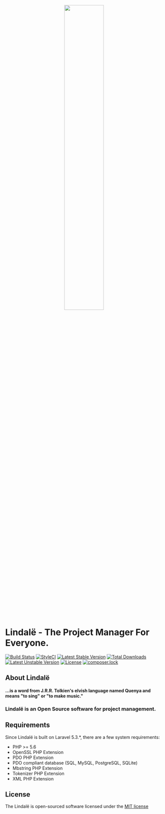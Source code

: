 <p align="center"><img src="https://github.com/lindelin/lindale/blob/master/public/img/logo_main.png" width="50%"></p>

# Lindalë - The Project Manager For Everyone.
[![Build Status](https://travis-ci.org/lindelin/lindale.svg?branch=master)](https://travis-ci.org/lindelin/lindale)
[![StyleCI](https://styleci.io/repos/63577917/shield?branch=master)](https://styleci.io/repos/63577917)
[![Latest Stable Version](https://poser.pugx.org/lindelin/lindale/v/stable)](https://packagist.org/packages/lindelin/lindale)
[![Total Downloads](https://poser.pugx.org/lindelin/lindale/downloads)](https://packagist.org/packages/lindelin/lindale)
[![Latest Unstable Version](https://poser.pugx.org/lindelin/lindale/v/unstable)](https://packagist.org/packages/lindelin/lindale)
[![License](https://poser.pugx.org/lindelin/lindale/license)](https://packagist.org/packages/lindelin/lindale)
[![composer.lock](https://poser.pugx.org/lindelin/lindale/composerlock)](https://packagist.org/packages/lindelin/lindale)


## About Lindalë
#### ...is a word from J.R.R. Tolkien's elvish language named Quenya and means "to sing" or "to make music."
### Lindalë is an Open Source software for project management.

## Requirements
Since Lindalë is built on Laravel 5.3.*, there are a few system requirements:

- PHP >= 5.6
- OpenSSL PHP Extension
- PDO PHP Extension
- PDO compliant database (SQL, MySQL, PostgreSQL, SQLite)
- Mbstring PHP Extension
- Tokenizer PHP Extension
- XML PHP Extension

## License
The Lindalë is open-sourced software licensed under the [MIT license](https://github.com/lindelin/lindale/blob/master/LICENSE)
